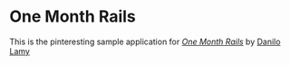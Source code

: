 # One Month Rails

This is the pinteresting sample application for [*One Month Rails*](http://onemonethrails.com)
by [Danilo Lamy](http://www.uol.com.br)